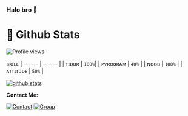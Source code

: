 ### Halo bro 👋 

#  🐙 **Github Stats**

![Profile views](https://gpvc.arturio.dev/StevanKz)

sᴋɪʟʟ 
| ------ | ------ |
| ᴛɪᴅᴜʀ | `100%`|
| ᴘʏʀᴏɢʀᴀᴍ | `40%` |
| ɴᴏᴏʙ | `100%` |
| ᴀᴛᴛɪᴛᴜᴅᴇ | `50%` |


[![github stats](https://github-readme-stats.vercel.app/api?username=stevankz&show_icons=true&theme=radical)](https://github.com/stevankz)


**Contact Me:**

[![Contact](https://aleen42.github.io/badges/src/telegram.svg)](https://t.me/GZ_056)
[![Group](https://img.shields.io/badge/dynamic/json?logo=telegram&label=%40HugoSupport&labelColor=282c34&suffix=+members&color=2CA5E0&query=%24.data.totalSubs&url=https%3A%2F%2Fapi.spencerwoo.com%2Fsubstats%2F%3Fsource%3Dtelegram%26queryKey%3DHugoSupport&longCache=true%22)](https://t.me/HugoSupport)
